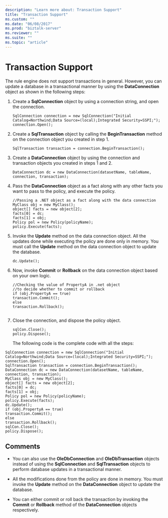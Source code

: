 ```yaml
---
description: "Learn more about: Transaction Support"
title: "Transaction Support"
ms.custom: ""
ms.date: "06/08/2017"
ms.prod: "biztalk-server"
ms.reviewer: ""
ms.suite: ""
ms.topic: "article"
---
```

# Transaction Support
The rule engine does not support transactions in general. However, you can update a database in a transactional manner by using the **DataConnection** object as shown in the following steps:  
  
1. Create a **SqlConnection** object by using a connection string, and open the connection.  
  
   ```  
   SqlConnection connection = new SqlConnection("Initial Catalog=Northwind;Data Source=(local);Integrated Security=SSPI;");  
   connection.Open();  
   ```  
  
2. Create a **SqlTransaction** object by calling the **BeginTransaction** method on the connection object you created in step 1.  
  
   ```  
   SqlTransaction transaction = connection.BeginTransaction();  
   ```  
  
3. Create a **DataConnection** object by using the connection and transaction objects you created in steps 1 and 2.  
  
   ```  
   DataConnection dc = new DataConnection(datasetName, tableName, connection, transaction);  
   ```  
  
4. Pass the **DataConnection** object as a fact along with any other facts you want to pass to the policy, and execute the policy.  
  
   ```  
   //Passing a .NET object as a fact along with the data connection  
   MyClass obj = new MyClass();  
   object[] facts = new object[2];  
   facts[0] = dc;  
   facts[1] = obj;  
   Policy pol = new Policy(policyName);  
   policy.Execute(facts);    
   ```  
  
5. Invoke the **Update** method on the data connection object. All the updates done while executing the policy are done only in memory. You must call the **Update** method on the data connection object to update the database.  
  
   ```  
   dc.Update();  
   ```  
  
6. Now, invoke **Commit** or **Rollback** on the data connection object based on your own logic.  
  
   ```  
   //Checking the value of PropertyA in .net object   
   //to decide whether to commit or rollback  
   if (obj.PropertyA == true)  
   transaction.Commit();  
   else  
   transaction.Rollback();  
  
   ```  
  
7. Close the connection, and dispose the policy object.  
  
   ```  
   sqlCon.Close();  
   policy.Dispose();  
   ```  
  
   The following code is the complete code with all the steps:  
  
```  
SqlConnection connection = new SqlConnection("Initial Catalog=Northwind;Data Source=(local);Integrated Security=SSPI;");  
connection.Open();  
SqlTransaction transaction = connection.BeginTransaction();  
DataConnection dc = new DataConnection(datasetName, tableName, connection, transaction);  
MyClass obj = new MyClass();  
object[] facts = new object[2];  
facts[0] = dc;  
facts[1] = obj;  
Policy pol = new Policy(policyName);  
policy.Execute(facts);    
dc.Update();  
if (obj.PropertyA == true)  
transaction.Commit();  
else  
transaction.Rollback();  
sqlCon.Close();  
policy.Dispose();  
```  
  
## Comments  
  
-   You can also use the **OleDbConnection** and **OleDbTransaction** objects instead of using the **SqlConnection** and **SqlTransaction** objects to perform database updates in a transactional manner.  
  
-   All the modifications done from the policy are done in memory. You must invoke the **Update** method on the **DataConnection** object to update the database.  
  
-   You can either commit or roll back the transaction by invoking the **Commit** or **Rollback** method of the **DataConnection** objects respectively.
